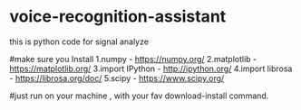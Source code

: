 # voice-recognition-assistant

this is python code for signal analyze

#make sure you Install 
1.numpy - https://numpy.org/
2.matplotlib - https://matplotlib.org/
3.import IPython - http://ipython.org/
4.import librosa - https://librosa.org/doc/
5.scipy - https://www.scipy.org/

#just run on your machine , with your fav download-install command.



